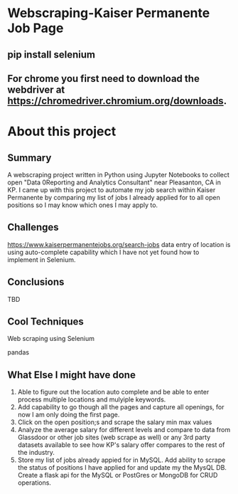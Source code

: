 # Webscraping-Kaiser Permanente Job Page
## pip install selenium
## For chrome you first need to download the webdriver at https://chromedriver.chromium.org/downloads.

# About this project
## Summary
A webscraping project written in Python using Jupyter Notebooks to collect open "Data 0Reporting and Analytics Consultant" near Pleasanton, CA in KP.
I came up with this project to automate my job search within Kaiser Permanente by comparing my list of jobs I already applied for to all open positions
so I may know which ones I may apply to.

## Challenges
https://www.kaiserpermanentejobs.org/search-jobs data entry of location is using auto-complete capability which I have not yet found how to implement in Selenium.

## Conclusions
TBD

## Cool Techniques
Web scraping using Selenium

pandas

## What Else I might have done
1. Able to figure out the location auto complete and be able to enter process multiple locations and mulyiple keywords.
2. Add capability to go  though all the pages and capture all openings, for now I am only doing the first page.
3. Click on the open position;s and scrape the salary min max values
4. Analyze the average salary for different levels and compare to data from Glassdoor or other job sites (web scrape as well) or any 3rd party datasets available
   to see how KP's salary offer compares to the rest of the industry.
5. Store my list of jobs already appied for in MySQL. Add ability to scrape the status of positions I have applied for and update my the MysQL DB. Create a flask api
   for the MySQL or PostGres or MongoDB for CRUD operations.
   

